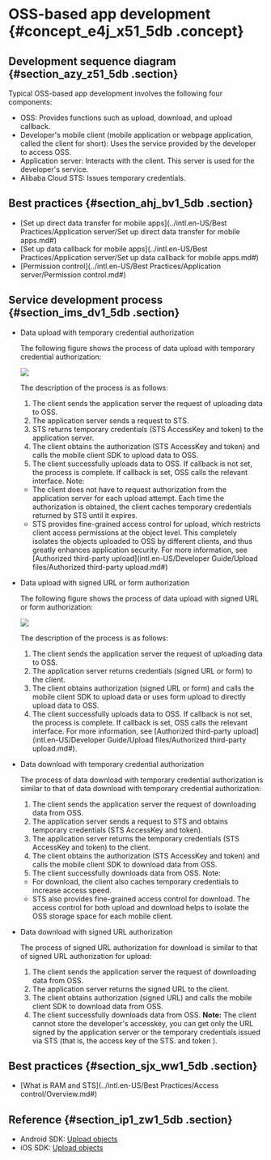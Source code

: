 # OSS-based app development {#concept_e4j_x51_5db .concept}

## Development sequence diagram {#section_azy_z51_5db .section}

Typical OSS-based app development involves the following four components:

-   OSS: Provides functions such as upload, download, and upload callback.
-   Developer's mobile client \(mobile application or webpage application, called the client for short\): Uses the service provided by the developer to access OSS.
-   Application server: Interacts with the client. This server is used for the developer's service.
-   Alibaba Cloud STS: Issues temporary credentials.

## Best practices {#section_ahj_bv1_5db .section}

-   [Set up direct data transfer for mobile apps](../intl.en-US/Best Practices/Application server/Set up direct data transfer for mobile apps.md#)
-   [Set up data callback for mobile apps](../intl.en-US/Best Practices/Application server/Set up data callback for mobile apps.md#)
-   [Permission control](../intl.en-US/Best Practices/Application server/Permission control.md#)

## Service development process {#section_ims_dv1_5db .section}

-   Data upload with temporary credential authorization

    The following figure shows the process of data upload with temporary credential authorization:

    ![](http://static-aliyun-doc.oss-cn-hangzhou.aliyuncs.com/assets/img/4352/1027_en-US.png)

    The description of the process is as follows:

    1.  The client sends the application server the request of uploading data to OSS.
    2.  The application server sends a request to STS.
    3.  STS returns temporary credentials \(STS AccessKey and token\) to the application server.
    4.  The client obtains the authorization \(STS AccessKey and token\) and calls the mobile client SDK to upload data to OSS.
    5.  The client successfully uploads data to OSS. If callback is not set, the process is complete. If callback is set, OSS calls the relevant interface.
    Note:

    -   The client does not have to request authorization from the application server for each upload attempt. Each time the authorization is obtained, the client caches temporary credentials returned by STS until it expires.
    -   STS provides fine-grained access control for upload, which restricts client access permissions at the object level. This completely isolates the objects uploaded to OSS by different clients, and thus greatly enhances application security.
    For more information, see [Authorized third-party upload](intl.en-US/Developer Guide/Upload files/Authorized third-party upload.md#)

-   Data upload with signed URL or form authorization

    The following figure shows the process of data upload with signed URL or form authorization:

    ![](http://static-aliyun-doc.oss-cn-hangzhou.aliyuncs.com/assets/img/4352/1030_en-US.png)

    The description of the process is as follows:

    1.  The client sends the application server the request of uploading data to OSS.
    2.  The application server returns credentials \(signed URL or form\) to the client.
    3.  The client obtains authorization \(signed URL or form\) and calls the mobile client SDK to upload data or uses form upload to directly upload data to OSS.
    4.  The client successfully uploads data to OSS. If callback is not set, the process is complete. If callback is set, OSS calls the relevant interface.
    For more information, see [Authorized third-party upload](intl.en-US/Developer Guide/Upload files/Authorized third-party upload.md#).

-   Data download with temporary credential authorization

    The process of data download with temporary credential authorization is similar to that of data download with temporary credential authorization:

    1.  The client sends the application server the request of downloading data from OSS.
    2.  The application server sends a request to STS and obtains temporary credentials \(STS AccessKey and token\).
    3.  The application server returns the temporary credentials \(STS AccessKey and token\) to the client.
    4.  The client obtains the authorization \(STS AccessKey and token\) and calls the mobile client SDK to download data from OSS.
    5.  The client successfully downloads data from OSS.
    Note:

    -   For download, the client also caches temporary credentials to increase access speed.
    -   STS also provides fine-grained access control for download. The access control for both upload and download helps to isolate the OSS storage space for each mobile client.
-   Data download with signed URL authorization

    The process of signed URL authorization for download is similar to that of signed URL authorization for upload:

    1.  The client sends the application server the request of downloading data from OSS.
    2.  The application server returns the signed URL to the client.
    3.  The client obtains authorization \(signed URL\) and calls the mobile client SDK to download data from OSS.
    4.  The client successfully downloads data from OSS.
    **Note:** The client cannot store the developer's accesskey, you can get only the URL signed by the application server or the temporary credentials issued via STS \(that is, the access key of the STS. and token \).


## Best practices {#section_sjx_ww1_5db .section}

-   [What is RAM and STS](../intl.en-US/Best Practices/Access control/Overview.md#)

## Reference {#section_ip1_zw1_5db .section}

-   Android SDK: [Upload objects](https://www.alibabacloud.com/help/doc-detail/32047.htm)
-   iOS SDK: [Upload objects](https://www.alibabacloud.com/help/doc-detail/32060.htm)

